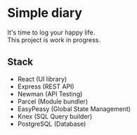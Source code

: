 # Simple diary
It's time to log your happy life.  
This project is work in progress.

## Stack
* React (UI library)
* Express (REST API)
* Newman (API Testing)
* Parcel (Module bundler)
* EasyPeasy (Global State Management)
* Knex (SQL Query builder)
* PostgreSQL (Database)
